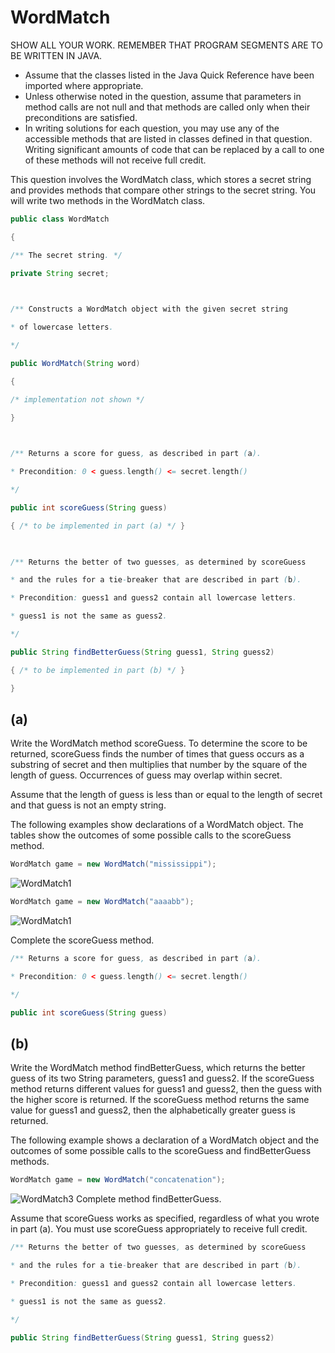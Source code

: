 # WordMatch

SHOW ALL YOUR WORK. REMEMBER THAT PROGRAM SEGMENTS ARE TO BE WRITTEN IN JAVA.

- Assume that the classes listed in the Java Quick Reference have been imported where appropriate.
- Unless otherwise noted in the question, assume that parameters in method calls are not null and that methods are called only when their preconditions are satisfied.
- In writing solutions for each question, you may use any of the accessible methods that are listed in classes defined in that question. Writing significant amounts of code that can be replaced by a call to one of these methods will not receive full credit.
 
This question involves the WordMatch class, which stores a secret string and provides methods that compare other strings to the secret string. You will write two methods in the WordMatch class.
```java
public class WordMatch

{

/** The secret string. */

private String secret;

 

/** Constructs a WordMatch object with the given secret string

* of lowercase letters.

*/

public WordMatch(String word)

{

/* implementation not shown */

}

 

/** Returns a score for guess, as described in part (a).

* Precondition: 0 < guess.length() <= secret.length()

*/

public int scoreGuess(String guess)

{ /* to be implemented in part (a) */ }

 

/** Returns the better of two guesses, as determined by scoreGuess

* and the rules for a tie-breaker that are described in part (b).

* Precondition: guess1 and guess2 contain all lowercase letters.

* guess1 is not the same as guess2.

*/

public String findBetterGuess(String guess1, String guess2)

{ /* to be implemented in part (b) */ }

}
```

## (a) 
Write the WordMatch method scoreGuess. To determine the score to be returned, scoreGuess finds the number of times that guess occurs as a substring of secret and then multiplies that number by the square of the length of guess. Occurrences of guess may overlap within secret.

Assume that the length of guess is less than or equal to the length of secret and that guess is not an empty string.

The following examples show declarations of a WordMatch object. The tables show the outcomes of some possible calls to the scoreGuess method.
```java
WordMatch game = new WordMatch("mississippi");
```
![WordMatch1](assets/WordMatch1.PNG)
```java
WordMatch game = new WordMatch("aaaabb");
```
![WordMatch1](assets/WordMatch2.PNG)

Complete the scoreGuess method.
```java
/** Returns a score for guess, as described in part (a).

* Precondition: 0 < guess.length() <= secret.length()

*/

public int scoreGuess(String guess)
```


## (b) 
Write the WordMatch method findBetterGuess, which returns the better guess of its two String parameters, guess1 and guess2. If the scoreGuess method returns different values for guess1 and guess2, then the guess with the higher score is returned. If the scoreGuess method returns the same value for guess1 and guess2, then the alphabetically greater guess is returned.

The following example shows a declaration of a WordMatch object and the outcomes of some possible calls to the scoreGuess and findBetterGuess methods.
```java
WordMatch game = new WordMatch("concatenation");
```
![WordMatch3](assets/WordMatch3.PNG)
Complete method findBetterGuess.

Assume that scoreGuess works as specified, regardless of what you wrote in part (a). You must use scoreGuess appropriately to receive full credit.
```java
/** Returns the better of two guesses, as determined by scoreGuess

* and the rules for a tie-breaker that are described in part (b).

* Precondition: guess1 and guess2 contain all lowercase letters.

* guess1 is not the same as guess2.

*/

public String findBetterGuess(String guess1, String guess2)
```

  
